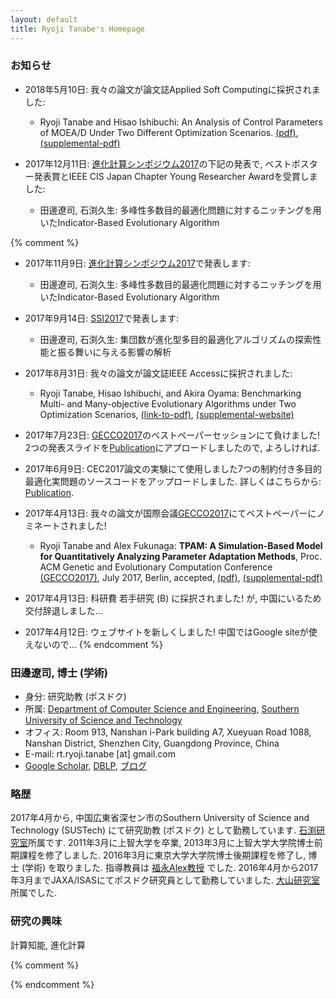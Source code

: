 ```yaml
---
layout: default
title: Ryoji Tanabe's Homepage
---
```



### お知らせ

* 2018年5月10日: 我々の論文が論文誌Applied Soft Computingに採択されました:
    * Ryoji Tanabe and Hisao Ishibuchi: An Analysis of Control Parameters of MOEA/D Under Two Different Optimization Scenarios. [(pdf)](pdf/ti-moead-asoc18.pdf), [(supplemental-pdf)](pdf/ti-moead-asoc18-supp.pdf)


* 2017年12月11日: [進化計算シンポジウム2017](http://www.jpnsec.org/symposium201703.html)の下記の発表で, ベストポスター発表賞とIEEE CIS Japan Chapter Young Researcher Awardを受賞しました:
    * 田邊遼司, 石渕久生: 多峰性多数目的最適化問題に対するニッチングを用いたIndicator-Based Evolutionary Algorithm

{% comment %}
* 2017年11月9日: [進化計算シンポジウム2017](http://www.jpnsec.org/symposium201703.html)で発表します:
    * 田邊遼司, 石渕久生: 多峰性多数目的最適化問題に対するニッチングを用いたIndicator-Based Evolutionary Algorithm



* 2017年9月14日: [SSI2017](http://www.sice.or.jp/org/SSI2017/)で発表します:
    * 田邊遼司, 石渕久生: 集団数が進化型多目的最適化アルゴリズムの探索性能と振る舞いに与える影響の解析

* 2017年8月31日: 我々の論文が論文誌IEEE Accessに採択されました:
    * Ryoji Tanabe, Hisao Ishibuchi, and Akira Oyama: Benchmarking Multi- and Many-objective Evolutionary Algorithms under Two Optimization Scenarios, [(link-to-pdf)](http://ieeexplore.ieee.org/document/8031325/), [(supplemental-website)](https://sites.google.com/site/benchmarkingmoeas/)


* 2017年7月23日: [GECCO2017](http://gecco-2017.sigevo.org/)のベストペーパーセッションにて負けました! 2つの発表スライドを[Publication](publication)にアプロードしましたので, よろしければ.

* 2017年6月9日: CEC2017論文の実験にて使用しました7つの制約付き多目的最適化実問題のソースコードをアップロードしました. 詳しくはこちらから: [Publication](publication).

* 2017年4月13日: 我々の論文が国際会議[GECCO2017](http://gecco-2017.sigevo.org/)にてベストペーパーにノミネートされました!
    *  Ryoji Tanabe and Alex Fukunaga: **TPAM: A Simulation-Based Model for Quantitatively Analyzing Parameter Adaptation Methods**, Proc. ACM Genetic and Evolutionary Computation Conference [(GECCO2017)](http://gecco-2017.sigevo.org/), July 2017, Berlin, accepted, [(pdf)](pdf/tf-gecco2017.pdf), [(supplemental-pdf)](pdf/tf-gecco2017-supp.pdf)

* 2017年4月13日: 科研費 若手研究 (B) に採択されました! が, 中国にいるため交付辞退しました...


* 2017年4月12日: ウェブサイトを新しくしました! 中国ではGoogle siteが使えないので...
{% endcomment %}



### 田邊遼司, 博士 (学術)

* 身分: 研究助教 (ポスドク)
* 所属: [Department of Computer Science and Engineering](http://cse.sustc.edu.cn/en/site/index/), [Southern University of Science and Technology](http://www.sustc.edu.cn/en/) 
* オフィス: Room 913, Nanshan i-Park building A7, Xueyuan Road 1088, Nanshan District, Shenzhen City, Guangdong Province, China
* E-mail: rt.ryoji.tanabe [at] gmail.com
* [Google Scholar](https://scholar.google.co.jp/citations?user=xze7scoAAAAJ&hl=en), [DBLP](http://dblp.uni-trier.de/pers/hd/t/Tanabe:Ryoji), [ブログ](http://d.hatena.ne.jp/LCRTB/)

### 略歴

2017年4月から, 中国広東省深セン市のSouthern University of Science and Technology (SUSTech) にて研究助教 (ポスドク) として勤務しています.
[石渕研究室](http://www.cs.osakafu-u.ac.jp/~hisaoi/)所属です.
2011年3月に上智大学を卒業, 2013年3月に上智大学大学院博士前期課程を修了しました.
2016年3月に東京大学大学院博士後期課程を修了し,  博士 (学術) を取りました.
指導教員は [福永Alex教授](http://metahack.org/index-j.html) でした.
2016年4月から2017年3月までJAXA/ISASにてポスドク研究員として勤務していました.
[大山研究室](http://ladse.eng.isas.jaxa.jp/)所属でした.

### 研究の興味

計算知能, 進化計算



{% comment %}


{% endcomment %}
